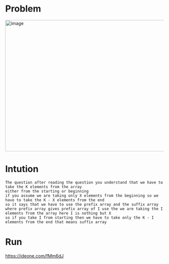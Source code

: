 # Problem 
<img width="757" height="418" alt="image" src="https://github.com/user-attachments/assets/abfb5595-4981-4525-8865-75ff8438083c" />

# Intution 
```
The question after reading the question you understand that we have to take the K elements from the array
either from the starting or beginning
if you assume we are taking only X elements from the beginning so we have to take the K - X elements from the end
so it says that we have to use the prefix array and the suffix array
where prefix array gives prefix array of I use the we are taking the I elements from the array here I is nothing but X
so if you take I from starting then we have to take only the K - I elements from the end that means suffix array
```

# Run
https://ideone.com/fMm6dJ


